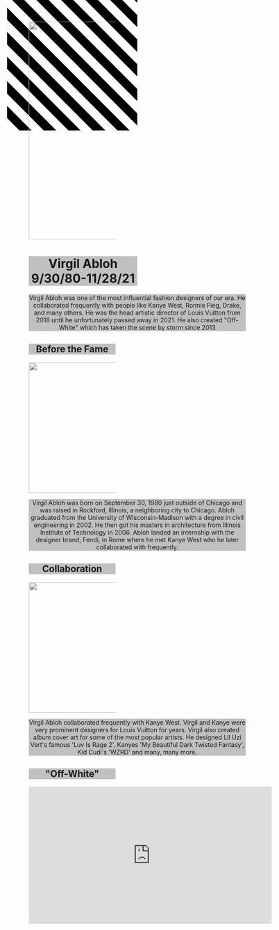 <!DOCTYPE html>
<html>

<img src="https://static01.nyt.com/images/2021/11/28/obituaries/28Abloh/28Abloh-superJumbo.jpg"  width="330" height="500">

<h1 style="width:250px;background-color:silver;text-align:center">Virgil Abloh 9/30/80-11/28/21</h1>

<p style="width:500px;background-color:silver;text-align:center">
Virgil Abloh was one of the most influential fashion designers of our era. He collaborated frequently with people like Kanye West, Ronnie Fieg, Drake, and many others. He was the head artistic director of Louis Vuitton from 2018 until he unfortunately passed away in 2021. He also created "Off-White" which has taken the scene by storm since 2013</p>

<h2 style="background-color:silver;text-align:center">Before the Fame</h2>
<img src="http://www.milwaukeeindependent.com/wp-content/uploads/2021/12/112921_VirgilAbloh_seo.jpg" width="500" height="300">
<p style="width:500px;background-color:silver;text-align:center">
    Virgil Abloh was born on September 30, 1980 just outside of Chicago and was raised in Rockford, Illinois, a neighboring city to Chicago. Abloh graduated from the University of Wisconsin-Madison with a degree in civil engineering in 2002. He then got his masters in architecture from Illinois Institute of Technology in 2006. Abloh landed an internship with the designer brand, Fendi, in Rome where he met Kanye West who he later collaborated with frequently.</p>


<h2 style="background-color:silver;text-align:center">Collaboration</h2>
<img src="https://data.nssmag.com/images/galleries/13824/virgil-abloh-kanye-west-five-nssmag.jpg" width="500" height="300">

<p style="width:500px;background-color:silver;text-align:center">
Virgil Abloh collaborated frequently with Kanye West. Virgil and Kanye were very prominent designers for Louis Vuitton for years. Virgil also created album cover art for some of the most popular artists. He designed Lil Uzi Vert's famous 'Luv Is Rage 2', Kanyes 'My Beautiful Dark Twisted Fantasy', Kid Cudi's 'WZRD' and many, many more.</p>
    <h2 style="background-color:silver;text-align:center">"Off-White"</h2>
<iframe width="560" height="315" src="https://www.youtube.com/embed/A5lcVDCQ0ac" title="YouTube video player" frameborder="0" allow="accelerometer; autoplay; clipboard-write; encrypted-media; gyroscope; picture-in-picture" allowfullscreen></iframe>


<body style="background-color:border: solid 1px red; background: repeating-linear-gradient( to top right, #fff, #fff 20px, #000 20px, #000 40px); height: 200px; width: 200px;">

</body>
